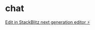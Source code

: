 # chat

[Edit in StackBlitz next generation editor ⚡️](https://stackblitz.com/~/github.com/bcrhbrhcdb/chat)